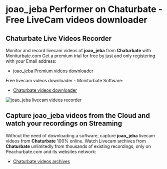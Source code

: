 # joao_jeba Performer on Chaturbate - Free LiveCam videos downloader

## Chaturbate Live Videos Recorder

Monitor and record livecam videos of **joao_jeba** from **Chaturbate** with Moniturbate.com
Get a premium trial for free by just and only registering with your Email address:
* [joao_jeba Premium videos downloader](https://moniturbate.com/request-demo-licence-key.html)

Free livecam videos downloader - Moniturbate Software:
* [Chaturbate videos downloader](https://moniturbate.com/moniturbate-download-software.html)

![joao_jeba livecam videos recorder](https://peachurnet.com/templates/moniturbate-software.png)


## Capture joao_jeba videos from the Cloud and watch your recordings on Streaming

Without the need of downloading a software, capture **joao_jeba** livecam videos from **Chaturbate** 100% online.
Watch Livecam archives from **Chaturbate** unlimitedly from thousands of existing recordings, only on Peachurbate.com and its websites network:
* [Chaturbate videos archives](https://peachurnet.com/)